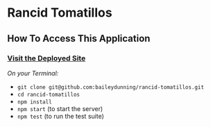 # Rancid Tomatillos



## How To Access This Application

### [Visit the Deployed Site](https://baileydunning.github.io/rancid-tomatillos/)

*On your Terminal:*

+ `git clone git@github.com:baileydunning/rancid-tomatillos.git`
+ `cd rancid-tomatillos`
+ `npm install`
+ `npm start` (to start the server)
+ `npm test` (to run the test suite)
